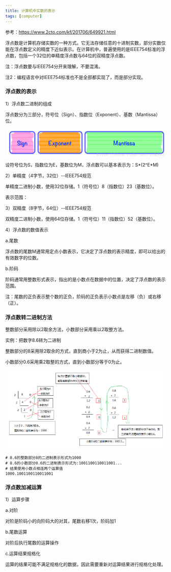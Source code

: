 ```yaml
---
title: 计算机中实数的表示
tags: [computer]
---
```


参考：https://www.2cto.com/kf/201706/649921.html

浮点数是计算机存储实数的一种方式。它无法存储任意的十进制实数，部分实数仅能在浮点数定义的精度下近似表示。在计算机中，普遍使用的是IEEE754标准的浮点数，包括一个32位的单精度浮点数与64位的双精度浮点数。

注：浮点数要与IEEE754分开来理解，不要混淆。

注2：编程语言中对IEEE754标准也不是全部都实现了，而是部分实现。

### 浮点数的表示

1）浮点数二进制的组成

浮点数分为三部分，符号位（Sign）、指数位（Exponent）、基数（Mantissa）位。

![](/images/computer/principal/number/float-byte.png)

设符号位为S，指数位为E，基数位为M，浮点数可以基本表示为：S*(2^E*M)

2）单精度（4字节，32位）--IEEE754规范

单精度二进制小数，使用32位存储。1（符号位）8（指数位）23（基数位）。

表示范围：

3）双精度（8字节，64位）--IEEE754规范

双精度二进制小数，使用64位存储。1（符号位）11（指数位）52（基数位）。

4）浮点数的数值表示

a.尾数

浮点数的尾数M通常用定点小数表示，它决定了浮点数的表示精度，即可以给出的有效数字的位数。

b.阶码

阶码通常用整数形式表示，指出的是小数点在数据中的位置，决定了浮点数的表示范围。

注：尾数的正负表示整个数的正负，阶码的正负表示小数点是左移（负）或右移（正）。

### 浮点数转二进制方法

整数部分采用除以2取余方法，小数部分采用乘以2取整方法。

实例：把数字8.6转为二进制

整数部分的8采用除2取余的方式，直到商小于2为止，从而获得二进制数值。

小数部分0.6采用乘2取整的方式，直到小数部分等于0为止。

![](/images/computer/principal/number/decimal-byte.png)

```
# 8.6的整数部分8的二进制表示形式为1000
# 8.6的小数部分0.6的二进制表示形式为:1001100110011001...
# 结果使用小数点相连两个运算值
1000.1001100110011001
```

### 浮点数加减运算

1）运算步骤

a.对阶

对阶是阶码小的向阶码大的对其，尾数右移1次，阶码加1

b.尾数运算

对阶后执行尾数的运算操作

c.运算结果规格化

运算的结果可能不满足规格化的数据，因此需要重新对运算结果进行规格化处理。